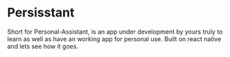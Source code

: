 # Persisstant

Short for Personal-Assistant, is an app under development by yours truly to learn as well as have an working app for personal use.
Built on react native and lets see how it goes.
